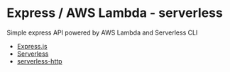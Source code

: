 # Express / AWS Lambda - serverless

Simple express API powered by AWS Lambda and Serverless CLI
- [Express.js](https://expressjs.com/)
- [Serverless](https://serverless.com/)
- [serverless-http](https://github.com/dougmoscrop/serverless-http/)
